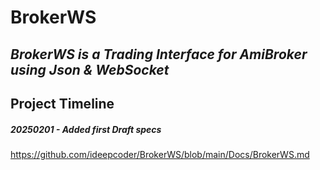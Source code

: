 # BrokerWS
## _BrokerWS is a Trading Interface for AmiBroker using Json &amp; WebSocket_

## Project Timeline

##### 20250201 - Added first Draft specs
https://github.com/ideepcoder/BrokerWS/blob/main/Docs/BrokerWS.md
